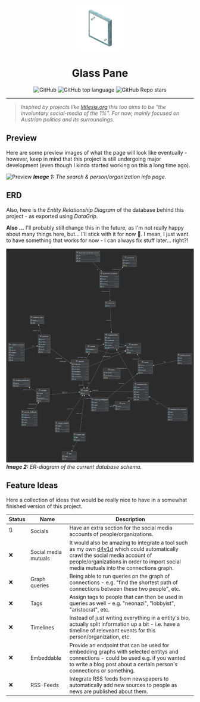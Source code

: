 <p align="center">
  <img alt="glass-pane" src="images/logo.png" width="125" height="125" />
</p>
<div align="center">
  <h1>Glass Pane</h1>
</div>
<p align="center">
  <img alt="GitHub" src="https://img.shields.io/github/license/MattMoony/glass-pane?style=for-the-badge">
  <img alt="GitHub top language" src="https://img.shields.io/github/languages/top/MattMoony/glass-pane?style=for-the-badge">
  <img alt="GitHub Repo stars" src="https://img.shields.io/github/stars/MattMoony/glass-pane?style=for-the-badge&color=cecece">
</p>

---

> *Inspired by projects like [littlesis.org](https://littlesis.org/) this too aims to be "the involuntary social-media of the 1%". For now, mainly focused on Austrian politics and its surroundings.*

## Preview

Here are some preview images of what the page will look like eventually - however, keep in mind that this project is still undergoing major development (even though I kinda started working on this a long time ago).

![Preview](images/preview.gif)
***Image 1:** The search & person/organization info page.*

## ERD

Also, here is the *Entity Relationship Diagram* of the database behind this project - as exported using *DataGrip*.

**Also ...** I'll probably still change this in the future, as I'm not really happy about many things here, but... I'll stick with it for now :poop:. I mean, I just want to have something that works for now - I can always fix stuff later... right?!

![ERD](images/erd_datagrip.png)
***Image 2:** ER-diagram of the current database schema.*

## Feature Ideas

Here a collection of ideas that would be really nice to have in a somewhat finished version of this project.

| Status | Name                 | Description                                                                                                                                                                                                                                                  |
| ------ | -------------------- | ------------------------------------------------------------------------------------------------------------------------------------------------------------------------------------------------------------------------------------------------------------ |
| 🔃      | Socials              | Have an extra section for the social media accounts of people/organizations.                                                                                                                                                                                 |
| ❌      | Social media mutuals | It would also be amazing to integrate a tool such as my own [d4v1d](https://github.com/MattMoony/d4v1d) which could automatically crawl the social media account of people/organizations in order to import social media mutuals into the connections graph. |
| ❌      | Graph queries        | Being able to run queries on the graph of connections - e.g. "find the shortest path of connections between these two people", etc.                                                                                                                          |
| ❌      | Tags                 | Assign tags to people that can then be used in queries as well - e.g. "neonazi", "lobbyist", "aristocrat", etc.                                                                                                                                              |
| ❌      | Timelines            | Instead of just writing everything in a entity's bio, actually split information up a bit - i.e. have a timeline of releveant events for this person/organization, etc.                                                                                      |
| ❌      | Embeddable           | Provide an endpoint that can be used for embedding graphs with selected entitys and connections - could be used e.g. if you wanted to write a blog post about a certain person's connections or something.                                                   |
| ❌      | RSS-Feeds            | Integrate RSS feeds from newspapers to automatically add new sources to people as news are published about them.                                                   |
